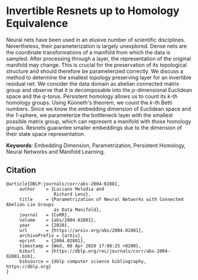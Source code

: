 # Invertible Resnets up to Homology Equivalence
Neural nets have been used in an elusive number of scientific disciplines. Nevertheless, their parameterization is largely unexplored. Dense nets are the coordinate transformations of a manifold from which the data is sampled. After processing through a layer, the representation of the original manifold may change. This is crucial for the preservation of its topological structure and should therefore be parameterized correctly. We discuss a method to determine the smallest topology preserving layer for an invertible residual net. We consider the data domain as abelian connected matrix group and observe that it is decomposable into the *p*-dimensional Euclidean space and the *q*-torus. Persistent homology allows us to count its *k*-th homology groups. Using Künneth's theorem, we count the *k*-th Betti numbers. Since we know the embedding dimension of Euclidean space and the *1*-sphere, we parameterize the bottleneck layer with the smallest possible matrix group, which can represent a manifold with those homology groups. Resnets guarantee smaller embeddings due to the dimension of their state space representation.

**Keywords**: Embedding Dimension, Parametrization, Persistent Homology, Neural Networks and Manifold Learning.

## Citation
    @article{DBLP:journals/corr/abs-2004-02881,
         author    = {Luciano Melodia and
                      Richard Lenz},
         title     = {Parametrization of Neural Networks with Connected Abelian Lie Groups
                      as Data Manifold},
         journal   = {CoRR},
         volume    = {abs/2004.02881},
         year      = {2020},
         url       = {https://arxiv.org/abs/2004.02881},
         archivePrefix = {arXiv},
         eprint    = {2004.02881},
         timestamp = {Wed, 08 Apr 2020 17:08:25 +0200},
         biburl    = {https://dblp.org/rec/journals/corr/abs-2004-02881.bib},
         bibsource = {dblp computer science bibliography, https://dblp.org}
    }
